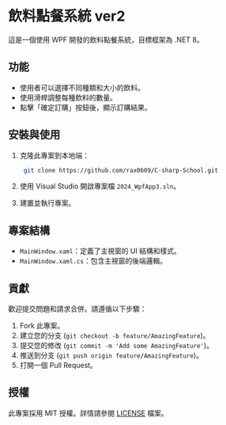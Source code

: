 # 飲料點餐系統 ver2

這是一個使用 WPF 開發的飲料點餐系統，目標框架為 .NET 8。

## 功能

- 使用者可以選擇不同種類和大小的飲料。
- 使用滑桿調整每種飲料的數量。
- 點擊「確定訂購」按鈕後，顯示訂購結果。

## 安裝與使用

1. 克隆此專案到本地端：
   ```bash
    git clone https://github.com/rax0609/C-sharp-School.git
   ```
3. 使用 Visual Studio 開啟專案檔 `2024_WpfApp3.sln`。

4. 建置並執行專案。

## 專案結構

- `MainWindow.xaml`：定義了主視窗的 UI 結構和樣式。
- `MainWindow.xaml.cs`：包含主視窗的後端邏輯。

## 貢獻

歡迎提交問題和請求合併。請遵循以下步驟：

1. Fork 此專案。
2. 建立您的分支 (`git checkout -b feature/AmazingFeature`)。
3. 提交您的修改 (`git commit -m 'Add some AmazingFeature'`)。
4. 推送到分支 (`git push origin feature/AmazingFeature`)。
5. 打開一個 Pull Request。

## 授權

此專案採用 MIT 授權。詳情請參閱 [LICENSE](LICENSE) 檔案。
